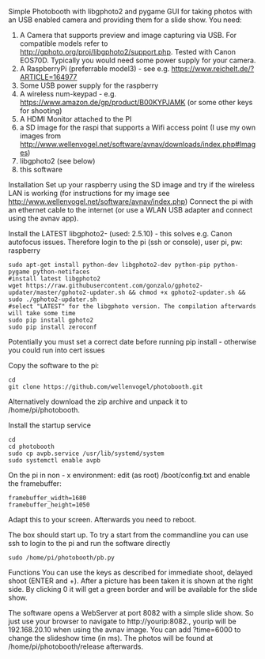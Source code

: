 Simple Photobooth with libgphoto2 and pygame
GUI for taking photos with an USB enabled camera and providing them for a slide show.
You need:
1. A Camera that supports preview and image capturing via USB. For compatible models refer to http://gphoto.org/proj/libgphoto2/support.php. Tested with Canon EOS70D.
   Typically you would need some power supply for your camera.
2. A RaspberryPi (preferrable model3) - see e.g. https://www.reichelt.de/?ARTICLE=164977
3. Some USB power supply for the raspberry
4. A wireless num-keypad  - e.g. https://www.amazon.de/gp/product/B00KYPJAMK (or some other keys for shooting)
5. A HDMI Monitor attached to the PI
6. a SD image for the raspi that supports a Wifi access point (I use my own images from http://www.wellenvogel.net/software/avnav/downloads/index.php#Images)
7. libgphoto2 (see below)
8. this software

Installation
Set up your raspberry using the SD image and try if the wireless LAN is working (for instructions for my image see http://www.wellenvogel.net/software/avnav/index.php) 
Connect the pi with an ethernet cable to the internet (or use a WLAN USB adapter and connect using the avnav app).

Install the LATEST libgphoto2- (used: 2.5.10) - this solves e.g.  Canon autofocus issues. Therefore login to the pi (ssh or console), user pi, pw: raspberry 

```
sudo apt-get install python-dev libgphoto2-dev python-pip python-pygame python-netifaces
#install latest libgphoto2
wget https://raw.githubusercontent.com/gonzalo/gphoto2-updater/master/gphoto2-updater.sh && chmod +x gphoto2-updater.sh && sudo ./gphoto2-updater.sh
#select "LATEST" for the libgphoto version. The compilation afterwards will take some time
sudo pip install gphoto2
sudo pip install zeroconf
```
Potentially you must set a correct date before running pip install - otherwise you could run into cert issues

Copy the software to the pi:
```
cd
git clone https://github.com/wellenvogel/photobooth.git

```
Alternatively download the zip archive and unpack it to /home/pi/photobooth.

Install the startup service
```
cd
cd photobooth
sudo cp avpb.service /usr/lib/systemd/system
sudo systemctl enable avpb
```

On the pi in non - x environment:
edit (as root) /boot/config.txt
and enable the framebuffer:
```
framebuffer_width=1680
framebuffer_height=1050
```

Adapt this to your screen.
Afterwards you need to reboot.

The box should start up.
To try a start from the commandline you can use ssh to login to the pi and run the software directly
```
sudo /home/pi/photobooth/pb.py
```


Functions
You can use the keys as described for immediate shoot, delayed shoot (ENTER and +). After a picture has been taken it is shown at the right side. By clicking 0 it will get a green border and will be available for the slide show.

The software opens a WebServer at port 8082 with a simple slide show. So just use your browser to navigate to http://yourip:8082., yourip will be 192.168.20.10 when using the avnav image.
You can add ?time=6000 to change the slideshow time (in ms).
The photos will be found at /home/pi/photobooth/release afterwards.




